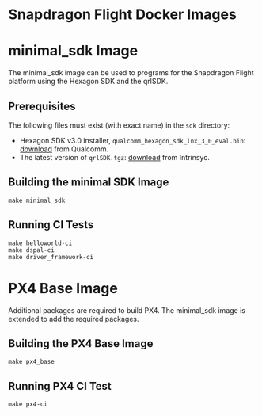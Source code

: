 # Snapdragon Flight Docker Images

# minimal_sdk Image

The minimal_sdk image can be used to programs for the Snapdragon Flight
platform using the Hexagon SDK and the qrlSDK.

## Prerequisites

The following files must exist (with exact name) in the `sdk` directory:
- Hexagon SDK v3.0 installer, `qualcomm_hexagon_sdk_lnx_3_0_eval.bin`: [download](https://developer.qualcomm.com/software/hexagon-dsp-sdk/tools) from Qualcomm.
- The latest version of `qrlSDK.tgz`: [download](https://support.intrinsyc.com/projects/snapdragon-flight/files) from Intrinsyc.

## Building the minimal SDK Image ##

```
make minimal_sdk

```
## Running CI Tests ##

```
make helloworld-ci
make dspal-ci
make driver_framework-ci
```

# PX4 Base Image ##

Additional packages are required to build PX4. The minimal_sdk image is extended to add the required packages.

## Building the PX4 Base Image ##

```
make px4_base

```

## Running PX4 CI Test ##

```
make px4-ci
```
